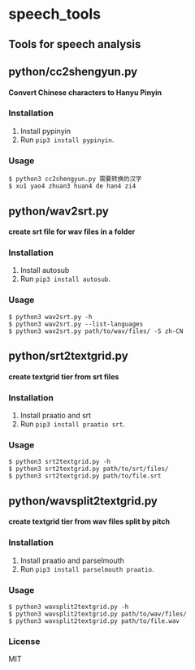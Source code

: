 # speech_tools

## Tools for speech analysis

## python/cc2shengyun.py

#### Convert Chinese characters to Hanyu Pinyin

### Installation

1. Install pypinyin
2. Run `pip3 install pypinyin`.

### Usage

```
$ python3 cc2shengyun.py 需要转换的汉字
$ xu1 yao4 zhuan3 huan4 de han4 zi4

```

## python/wav2srt.py
#### create srt file for wav files in a folder 
### Installation
1. Install autosub
2. Run `pip3 install autosub`.
### Usage
```
$ python3 wav2srt.py -h
$ python3 wav2srt.py --list-languages
$ python3 wav2srt.py path/to/wav/files/ -S zh-CN
```
## python/srt2textgrid.py
#### create textgrid tier from srt files
### Installation
1. Install praatio and srt
2. Run `pip3 install praatio srt`.
### Usage 
```
$ python3 srt2textgrid.py -h
$ python3 srt2textgrid.py path/to/srt/files/
$ python3 srt2textgrid.py path/to/file.srt
```

## python/wavsplit2textgrid.py
#### create textgrid tier from wav files split by pitch
### Installation
1. Install praatio and parselmouth
2. Run `pip3 install parselmouth praatio`.
### Usage 
```
$ python3 wavsplit2textgrid.py -h
$ python3 wavsplit2textgrid.py path/to/wav/files/
$ python3 wavsplit2textgrid.py path/to/file.wav
```
### License

MIT
